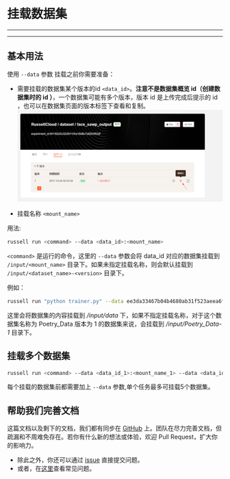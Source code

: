 # 挂载数据集

---

<!-- toc -->

---

## 基本用法
 使用 `--data` 参数
 挂载之前你需要准备：
 * 需要挂载的数据集某个版本的id `<data_id>`。**注意不是数据集概览 id（创建数据集时的 id ）**，一个数据集可能有多个版本，版本 id 是上传完成后提示的 id ，也可以在数据集页面的版本标签下查看和复制。
 ![网页查看和复制数据集版本id](/asserts/img/dataset_mount_id1.png)

 * 挂载名称 `<mount_name>`


 用法:

 ```bash
 russell run <command> --data <data_id>:<mount_name>
 ```

 `<command>` 是运行的命令，这里的 `--data` 参数会将 data_id 对应的数据集挂载到 `/input/<mount_name>` 目录下。如果未指定挂载名称，则会默认挂载到 `/input/<dataset_name>-<version>` 目录下。

 例如：

 ```bash
 russell run "python trainer.py" --data ee3da33467b04b4680ab31f523aeea6f:data
 ```

 这里会将数据集的内容挂载到 */input/data* 下，如果不指定挂载名称，对于这个数据集名称为 Poetry_Data 版本为 1 的数据集来说，会挂载到 */input/Poetry_Data-1* 目录下。

## 挂载多个数据集

 ```bash
 russell run <command> --data <data_id_1>:<mount_name_1> --data <data_id_2>:<mount_name_2> ......
 ```
 每个挂载的数据集前都需要加上 `--data` 参数,单个任务最多可挂载5个数据集。

 ## 帮助我们完善文档
这篇文档以及剩下的文档，我们都有同步在 [GitHub](https://github.com/RussellCloud/russell-docs) 上。团队在尽力完善文档，但疏漏和不周难免存在。若你有什么新的想法或体验，欢迎 Pull Request，扩大你的影响力。

- 除此之外，你还可以通过 [issue](https://github.com/RussellCloud/russell-docs/issues/new?body=This%20issue%20is%20about%20<) 直接提交问题。
- 或者，在[这里](/faq/run-task.md)查看常见问题。